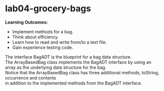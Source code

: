 # lab04-grocery-bags



**Learning Outcomes:**

*  Implement methods for a bag.
* Think about efficiency.
* Learn how to read and write from/to a text file.
* Gain experience testing code.

The interface BagADT is the blueprint for a bag data structure. <br> 
The ArrayBasedBag class implements the BagADT interface by using an array as the underlying data structure for the bag. <br> 
Notice that the ArrayBasedBag class has three additional methods, toString, occurrence and contents <br> 
in addition to the implemented methods from the BagADT interface. <br> 
